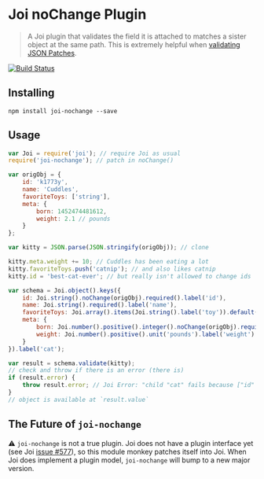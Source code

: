 # Joi noChange Plugin

> A Joi plugin that validates the field it is attached to matches a sister object at the same path. This is extremely helpful when [validating JSON Patches](https://medium.com/@markherhold/validating-json-patch-requests-44ca5981a7fc#.e6kf262wf).

[![Build Status](https://travis-ci.org/MarkHerhold/joi-nochange.svg?branch=master)](https://travis-ci.org/MarkHerhold/joi-nochange)

## Installing
```shell
npm install joi-nochange --save
```

## Usage

```js
var Joi = require('joi'); // require Joi as usual
require('joi-nochange'); // patch in noChange()

var origObj = {
    id: 'k1773y',
    name: 'Cuddles',
    favoriteToys: ['string'],
    meta: {
        born: 1452474481612,
        weight: 2.1 // pounds
    }
};

var kitty = JSON.parse(JSON.stringify(origObj)); // clone

kitty.meta.weight += 10; // Cuddles has been eating a lot
kitty.favoriteToys.push('catnip'); // and also likes catnip
kitty.id = 'best-cat-ever'; // but really isn't allowed to change ids

var schema = Joi.object().keys({
    id: Joi.string().noChange(origObj).required().label('id'),
    name: Joi.string().required().label('name'),
    favoriteToys: Joi.array().items(Joi.string().label('toy')).default([]).label('favoriteToys'),
    meta: {
        born: Joi.number().positive().integer().noChange(origObj).required().label('born'),
        weight: Joi.number().positive().unit('pounds').label('weight')
    }
}).label('cat');

var result = schema.validate(kitty);
// check and throw if there is an error (there is)
if (result.error) {
    throw result.error; // Joi Error: "child "cat" fails because ["id" is not allowed to change]"
}
// object is available at `result.value`
```

## The Future of `joi-nochange`
:warning: `joi-nochange` is not a true plugin. Joi does not have a plugin interface yet (see Joi [issue #577](hapijs/joi/issues/577)), so this module monkey patches itself into Joi. When Joi does implement a plugin model, `joi-nochange` will bump to a new major version.
